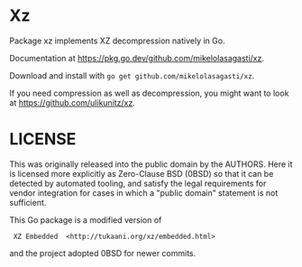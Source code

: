 # Xz

Package xz implements XZ decompression natively in Go.

Documentation at <https://pkg.go.dev/github.com/mikelolasagasti/xz>.

Download and install with `go get github.com/mikelolasagasti/xz`.

If you need compression as well as decompression, you might want to
look at <https://github.com/ulikunitz/xz>.

# LICENSE

This was originally released into the public domain by the AUTHORS.
Here it is licensed more explicitly as Zero-Clause BSD (0BSD) so that it can be
detected by automated tooling, and satisfy the legal requirements for vendor
integration for cases in which a "public domain" statement is not sufficient.

This Go package is a modified version of

     XZ Embedded  <http://tukaani.org/xz/embedded.html>

and the project adopted 0BSD for newer commits.
